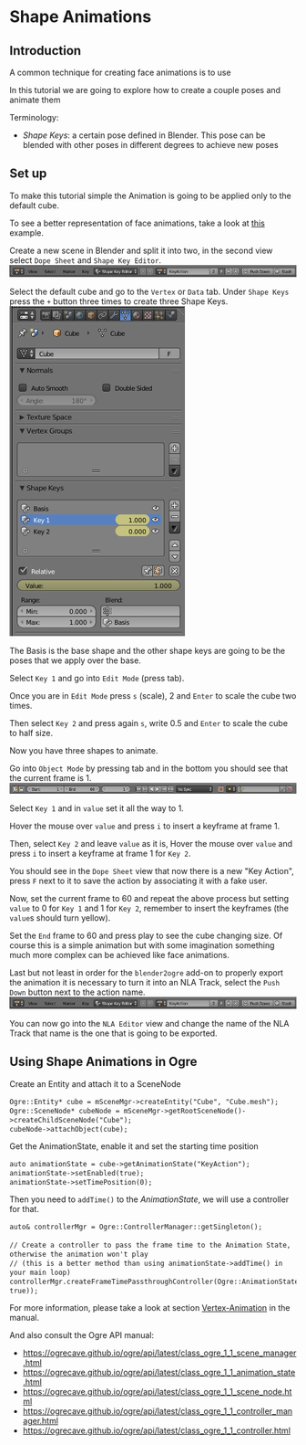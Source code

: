 
# Shape Animations

## Introduction
A common technique for creating face animations is to use 

In this tutorial we are going to explore how to create a couple poses and animate them

Terminology:
 - *Shape Keys*: a certain pose defined in Blender. This pose can be blended with other poses in different degrees to achieve new poses

## Set up
To make this tutorial simple the Animation is going to be applied only to the default cube.

To see a better representation of face animations, take a look at [this](examples/shape-animation.blend) example.

Create a new scene in Blender and split it into two, in the second view select `Dope Sheet` and `Shape Key Editor`.
![shape-animations1.png](images/shape-anim/shape-animations1.png)

Select the default cube and go to the `Vertex` or `Data` tab. Under `Shape Keys` press the `+` button three times to create three Shape Keys.
![shape-animations2.png](images/shape-anim/shape-animations2.png)

The Basis is the base shape and the other shape keys are going to be the poses that we apply over the base.

Select `Key 1` and go into `Edit Mode` (press tab).

Once you are in `Edit Mode` press `s` (scale), 2 and `Enter` to scale the cube two times.

Then select `Key 2` and press again `s`, write 0.5 and `Enter` to scale the cube to half size.

Now you have three shapes to animate.

Go into `Object Mode` by pressing tab and in the bottom you should see that the current frame is 1.
![shape-animations3.png](images/shape-anim/shape-animations3.png)

Select `Key 1` and in `value` set it all the way to 1.

Hover the mouse over `value` and press `i` to insert a keyframe at frame 1.

Then, select `Key 2` and leave `value` as it is, Hover the mouse over `value` and press `i` to insert a keyframe at frame 1 for `Key 2`.

You should see in the `Dope Sheet` view that now there is a new "Key Action", press `F` next to it to save the action by associating it with a fake user.

Now, set the current frame to 60 and repeat the above process but setting `value` to 0 for `Key 1` and 1 for `Key 2`, remember to insert the keyframes (the `value`s should turn yellow).

Set the `End` frame to 60 and press play to see the cube changing size. Of course this is a simple animation but with some imagination something much more complex can be achieved like face animations.

Last but not least in order for the `blender2ogre` add-on to properly export the animation it is necessary to turn it into an NLA Track, select the `Push Down` button next to the action name.
![shape-animations1.png](images/shape-anim/shape-animations1.png)

You can now go into the `NLA Editor` view and change the name of the NLA Track that name is the one that is going to be exported.

## Using Shape Animations in Ogre
Create an Entity and attach it to a SceneNode
```
Ogre::Entity* cube = mSceneMgr->createEntity("Cube", "Cube.mesh");
Ogre::SceneNode* cubeNode = mSceneMgr->getRootSceneNode()->createChildSceneNode("Cube");
cubeNode->attachObject(cube);
```

Get the AnimationState, enable it and set the starting time position
```
auto animationState = cube->getAnimationState("KeyAction");
animationState->setEnabled(true);
animationState->setTimePosition(0);
```

Then you need to `addTime()` to the *AnimationState*, we will use a controller for that.
```
auto& controllerMgr = Ogre::ControllerManager::getSingleton();

// Create a controller to pass the frame time to the Animation State, otherwise the animation won't play
// (this is a better method than using animationState->addTime() in your main loop)
controllerMgr.createFrameTimePassthroughController(Ogre::AnimationStateControllerValue::create(animationState, true));
```

For more information, please take a look at section [Vertex-Animation](https://ogrecave.github.io/ogre/api/latest/_animation.html#Vertex-Animation) in the manual.

And also consult the Ogre API manual:
 - https://ogrecave.github.io/ogre/api/latest/class_ogre_1_1_scene_manager.html
 - https://ogrecave.github.io/ogre/api/latest/class_ogre_1_1_animation_state.html
 - https://ogrecave.github.io/ogre/api/latest/class_ogre_1_1_scene_node.html
 - https://ogrecave.github.io/ogre/api/latest/class_ogre_1_1_controller_manager.html
 - https://ogrecave.github.io/ogre/api/latest/class_ogre_1_1_controller.html
